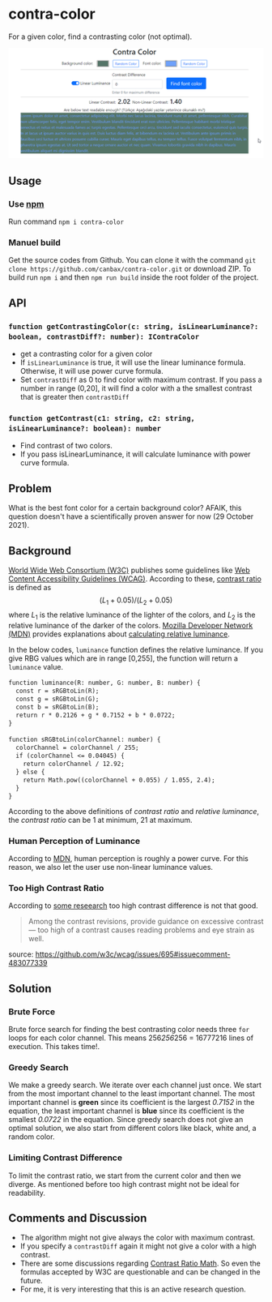 # contra-color

For a given color, find a contrasting color (not optimal).

 <p align="center">
    <img src="docs/demo.gif" alt="Sample Screen Shot">
 </p>

## Usage

### Use [npm](https://www.npmjs.com/)

Run command `npm i contra-color`

### Manuel build

Get the source codes from Github. You can clone it with the command `git clone https://github.com/canbax/contra-color.git` or download ZIP. To build run `npm i` and then `npm run build` inside the root folder of the project.

## API

### `function getContrastingColor(c: string, isLinearLuminance?: boolean, contrastDiff?: number): IContraColor`

- get a contrasting color for a given color
- If `isLinearLuminance` is true, it will use the linear luminance formula. Otherwise, it will use power curve formula.
- Set `contrastDiff` as 0 to find color with maximum contrast. If you pass a number in range (0,20], it will find a color with a the smallest contrast that is greater then `contrastDiff`

### `function getContrast(c1: string, c2: string, isLinearLuminance?: boolean): number`

- Find contrast of two colors.
- If you pass isLinearLuminance, it will calculate luminance with power curve formula.

## Problem

What is the best font color for a certain background color? AFAIK, this question doesn't have a scientifically proven answer for now (29 October 2021).

## Background

[World Wide Web Consortium (W3C)](https://en.wikipedia.org/wiki/World_Wide_Web_Consortium) publishes some guidelines like [Web Content Accessibility Guidelines (WCAG)](https://developer.mozilla.org/en-US/docs/Glossary/WCAG). According to these, [contrast ratio](https://www.w3.org/TR/WCAG20/#contrast-ratiodef) is defined as $$(L_1 + 0.05) / (L_2 + 0.05)$$ where $L_1$ is the relative luminance of the lighter of the colors, and $L_2$ is the relative luminance of the darker of the colors. [ Mozilla Developer Network (MDN)](https://developer.mozilla.org/en-US/) provides explanations about [calculating relative luminance](https://developer.mozilla.org/en-US/docs/Web/Accessibility/Understanding_Colors_and_Luminance#calculating_relative_luminance).

In the below codes, `luminance` function defines the relative luminance. If you give RBG values which are in range [0,255], the function will return a `luminance` value.

```
function luminance(R: number, G: number, B: number) {
  const r = sRGBtoLin(R);
  const g = sRGBtoLin(G);
  const b = sRGBtoLin(B);
  return r * 0.2126 + g * 0.7152 + b * 0.0722;
}

function sRGBtoLin(colorChannel: number) {
  colorChannel = colorChannel / 255;
  if (colorChannel <= 0.04045) {
    return colorChannel / 12.92;
  } else {
    return Math.pow((colorChannel + 0.055) / 1.055, 2.4);
  }
}
```

According to the above definitions of _contrast ratio_ and _relative luminance_, the _contrast ratio_ can be 1 at minimum, 21 at maximum.

### Human Perception of Luminance

According to [MDN](https://developer.mozilla.org/en-US/docs/Web/Accessibility/Understanding_Colors_and_Luminance#perceptual_lightness), human perception is roughly a power curve. For this reason, we also let the user use non-linear luminance values.

### Too High Contrast Ratio

According to [some reseearch](https://www.anec.eu/images/Publications/technical-studies/ANEC-final-report-1503-1700-Lenoir-et-al.pdf) too high contrast difference is not that good.

> Among the contrast revisions, provide guidance on excessive contrast — too high of a contrast causes reading problems and eye strain as well.

source: https://github.com/w3c/wcag/issues/695#issuecomment-483077339

## Solution

### Brute Force

Brute force search for finding the best contrasting color needs three `for` loops for each color channel. This means 256*256*256 = 16777216 lines of execution. This takes time!.

### Greedy Search

We make a greedy search. We iterate over each channel just once. We start from the most important channel to the least important channel. The most important channel is **green** since its coefficient is the largest _0.7152_ in the equation, the least important channel is **blue** since its coefficient is the smallest _0.0722_ in the equation. Since greedy search does not give an optimal solution, we also start from different colors like black, white and, a random color.

### Limiting Contrast Difference

To limit the contrast ratio, we start from the current color and then we diverge. As mentioned before too high contrast might not be ideal for readability.

## Comments and Discussion

- The algorithm might not give always the color with maximum contrast.
- If you specify a `contrastDiff` again it might not give a color with a high contrast.
- There are some discussions regarding [Contrast Ratio Math](https://github.com/w3c/wcag/issues/695). So even the formulas accepted by W3C are questionable and can be changed in the future.
- For me, it is very interesting that this is an active research question.
